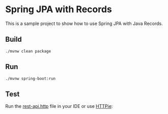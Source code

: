 # Spring JPA with Records

This is a sample project to show how to use Spring JPA with Java Records.

## Build

```shell
./mvnw clean package
```

## Run

```shell
./mvnw spring-boot:run
```

## Test

Run the [rest-api.http](src%2Ftest%2Frest-api.http) file in your IDE or use [HTTPie](https://httpie.io/):

